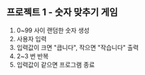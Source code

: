 ## 프로젝트 1 - 숫자 맞추기 게임

1. 0~99 사이 랜덤한 숫자 생성
2. 사용자 입력
3. 입력값이 크면 "큽니다", 작으면 "작습니다" 출력
4. 2~3 번 반복
5. 입력값이 같으면 프로그램 종료